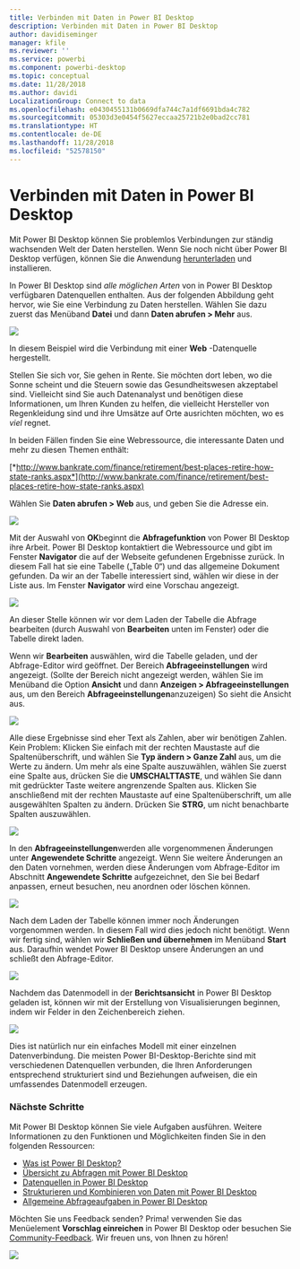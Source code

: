```yaml
---
title: Verbinden mit Daten in Power BI Desktop
description: Verbinden mit Daten in Power BI Desktop
author: davidiseminger
manager: kfile
ms.reviewer: ''
ms.service: powerbi
ms.component: powerbi-desktop
ms.topic: conceptual
ms.date: 11/28/2018
ms.author: davidi
LocalizationGroup: Connect to data
ms.openlocfilehash: e0430455131b0669dfa744c7a1df6691bda4c782
ms.sourcegitcommit: 05303d3e0454f5627eccaa25721b2e0bad2cc781
ms.translationtype: HT
ms.contentlocale: de-DE
ms.lasthandoff: 11/28/2018
ms.locfileid: "52578150"
---
```

# <a name="connect-to-data-in-power-bi-desktop"></a>Verbinden mit Daten in Power BI Desktop
Mit Power BI Desktop können Sie problemlos Verbindungen zur ständig wachsenden Welt der Daten herstellen. Wenn Sie noch nicht über Power BI Desktop verfügen, können Sie die Anwendung [herunterladen](http://go.microsoft.com/fwlink/?LinkID=521662) und installieren.

In Power BI Desktop sind *alle möglichen Arten* von in Power BI Desktop verfügbaren Datenquellen enthalten. Aus der folgenden Abbildung geht hervor, wie Sie eine Verbindung zu Daten herstellen. Wählen Sie dazu zuerst das Menüband **Datei** und dann **Daten abrufen \> Mehr** aus.

![](media/desktop-connect-to-data/getdatavid_smallv2.gif)

In diesem Beispiel wird die Verbindung mit einer **Web** -Datenquelle hergestellt.

Stellen Sie sich vor, Sie gehen in Rente. Sie möchten dort leben, wo die Sonne scheint und die Steuern sowie das Gesundheitswesen akzeptabel sind. Vielleicht sind Sie auch Datenanalyst und benötigen diese Informationen, um Ihren Kunden zu helfen, die vielleicht Hersteller von Regenkleidung sind und ihre Umsätze auf Orte ausrichten möchten, wo es *viel* regnet.

In beiden Fällen finden Sie eine Webressource, die interessante Daten und mehr zu diesen Themen enthält:

[*http://www.bankrate.com/finance/retirement/best-places-retire-how-state-ranks.aspx*](http://www.bankrate.com/finance/retirement/best-places-retire-how-state-ranks.aspx)

Wählen Sie **Daten abrufen \> Web** aus, und geben Sie die Adresse ein.

![](media/desktop-connect-to-data/connecttodata_3.png)

Mit der Auswahl von **OK**beginnt die **Abfragefunktion** von Power BI Desktop ihre Arbeit. Power BI Desktop kontaktiert die Webressource und gibt im Fenster **Navigator** die auf der Webseite gefundenen Ergebnisse zurück. In diesem Fall hat sie eine Tabelle („Table 0“) und das allgemeine Dokument gefunden. Da wir an der Tabelle interessiert sind, wählen wir diese in der Liste aus. Im Fenster **Navigator** wird eine Vorschau angezeigt.

![](media/desktop-connect-to-data/datasources_fromnavigatordialog.png)

An dieser Stelle können wir vor dem Laden der Tabelle die Abfrage bearbeiten (durch Auswahl von **Bearbeiten** unten im Fenster) oder die Tabelle direkt laden.

Wenn wir **Bearbeiten** auswählen, wird die Tabelle geladen, und der Abfrage-Editor wird geöffnet. Der Bereich **Abfrageeinstellungen** wird angezeigt. (Sollte der Bereich nicht angezeigt werden, wählen Sie im Menüband die Option **Ansicht** und dann **Anzeigen \> Abfrageeinstellungen** aus, um den Bereich **Abfrageeinstellungen**anzuzeigen) So sieht die Ansicht aus.

![](media/desktop-connect-to-data/designer_gsg_editquery.png)

Alle diese Ergebnisse sind eher Text als Zahlen, aber wir benötigen Zahlen. Kein Problem: Klicken Sie einfach mit der rechten Maustaste auf die Spaltenüberschrift, und wählen Sie **Typ ändern \> Ganze Zahl** aus, um die Werte zu ändern. Um mehr als eine Spalte auszuwählen, wählen Sie zuerst eine Spalte aus, drücken Sie die **UMSCHALTTASTE**, und wählen Sie dann mit gedrückter Taste weitere angrenzende Spalten aus. Klicken Sie anschließend mit der rechten Maustaste auf eine Spaltenüberschrift, um alle ausgewählten Spalten zu ändern. Drücken Sie **STRG**, um nicht benachbarte Spalten auszuwählen.

![](media/desktop-connect-to-data/designer_gsg_changedatatype.png)

In den **Abfrageeinstellungen**werden alle vorgenommenen Änderungen unter **Angewendete Schritte** angezeigt. Wenn Sie weitere Änderungen an den Daten vornehmen, werden diese Änderungen vom Abfrage-Editor im Abschnitt **Angewendete Schritte** aufgezeichnet, den Sie bei Bedarf anpassen, erneut besuchen, neu anordnen oder löschen können.

![](media/desktop-connect-to-data/designer_gsg_appliedsteps_changedtype.png)

Nach dem Laden der Tabelle können immer noch Änderungen vorgenommen werden. In diesem Fall wird dies jedoch nicht benötigt. Wenn wir fertig sind, wählen wir **Schließen und übernehmen** im Menüband **Start** aus. Daraufhin wendet Power BI Desktop unsere Änderungen an und schließt den Abfrage-Editor.

![](media/desktop-connect-to-data/connecttodata_closenload.png)

Nachdem das Datenmodell in der **Berichtsansicht** in Power BI Desktop geladen ist, können wir mit der Erstellung von Visualisierungen beginnen, indem wir Felder in den Zeichenbereich ziehen.

![](media/desktop-connect-to-data/connecttodata_dragontoreportview.png)

Dies ist natürlich nur ein einfaches Modell mit einer einzelnen Datenverbindung. Die meisten Power BI-Desktop-Berichte sind mit verschiedenen Datenquellen verbunden, die Ihren Anforderungen entsprechend strukturiert sind und Beziehungen aufweisen, die ein umfassendes Datenmodell erzeugen. 

### <a name="next-steps"></a>Nächste Schritte
Mit Power BI Desktop können Sie viele Aufgaben ausführen. Weitere Informationen zu den Funktionen und Möglichkeiten finden Sie in den folgenden Ressourcen:

* [Was ist Power BI Desktop?](desktop-what-is-desktop.md)
* [Übersicht zu Abfragen mit Power BI Desktop](desktop-query-overview.md)
* [Datenquellen in Power BI Desktop](desktop-data-sources.md)
* [Strukturieren und Kombinieren von Daten mit Power BI Desktop](desktop-shape-and-combine-data.md)
* [Allgemeine Abfrageaufgaben in Power BI Desktop](desktop-common-query-tasks.md)   

Möchten Sie uns Feedback senden? Prima! verwenden Sie das Menüelement **Vorschlag einreichen** in Power BI Desktop oder besuchen Sie [Community-Feedback](http://community.powerbi.com/t5/Community-Feedback/bd-p/community-feedback). Wir freuen uns, von Ihnen zu hören!

![](media/desktop-connect-to-data/sendfeedback.png)

